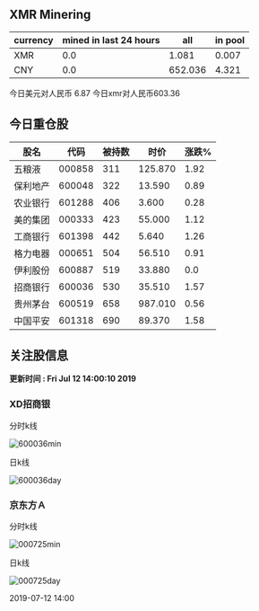 ## XMR Minering

|currency|mined in last 24 hours|all|in pool|
|---|---|---|---|
|XMR|0.0|1.081|0.007|
|CNY|0.0|652.036|4.321|

今日美元对人民币 6.87	今日xmr对人民币603.36


## 今日重仓股 

|股名|代码|被持数|时价|涨跌%|
|---|---|---|---|---|
|五粮液|000858|311|125.870|1.92|
|保利地产|600048|322|13.590|0.89|
|农业银行|601288|406|3.600|0.28|
|美的集团|000333|423|55.000|1.12|
|工商银行|601398|442|5.640|1.26|
|格力电器|000651|504|56.510|0.91|
|伊利股份|600887|519|33.880|0.0|
|招商银行|600036|530|35.510|1.57|
|贵州茅台|600519|658|987.010|0.56|
|中国平安|601318|690|89.370|1.58|

## 关注股信息
**更新时间 : Fri Jul 12 14:00:10 2019**
### XD招商银 
分时k线

![600036min](http://image.sinajs.cn/newchart/min/n/sh600036.gif)

日k线

![600036day](http://image.sinajs.cn/newchart/daily/n/sh600036.gif)

### 京东方Ａ 
分时k线

![000725min](http://image.sinajs.cn/newchart/min/n/sz000725.gif)

日k线

![000725day](http://image.sinajs.cn/newchart/daily/n/sz000725.gif)

2019-07-12 14:00